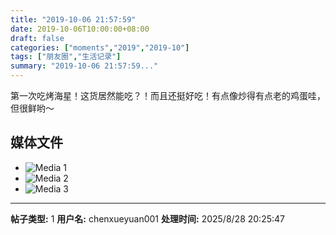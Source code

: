 ```yaml
---
title: "2019-10-06 21:57:59"
date: 2019-10-06T10:00:00+08:00
draft: false
categories: ["moments","2019","2019-10"]
tags: ["朋友圈","生活记录"]
summary: "2019-10-06 21:57:59..."
---
```


第一次吃烤海星！这货居然能吃？！而且还挺好吃！有点像炒得有点老的鸡蛋哇，但很鲜哟～

## 媒体文件

- ![Media 1](/Moments/photos/2019-10-06/201910062157590.jpg)
- ![Media 2](/Moments/photos/2019-10-06/201910062157591.jpg)
- ![Media 3](/Moments/photos/2019-10-06/201910062157592.jpg)

---

**帖子类型:** 1
**用户名:** chenxueyuan001
**处理时间:** 2025/8/28 20:25:47